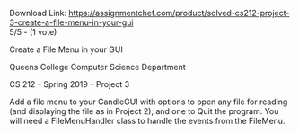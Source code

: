 Download Link: https://assignmentchef.com/product/solved-cs212-project-3-create-a-file-menu-in-your-gui
<br>
5/5 - (1 vote)

Create a File Menu in your GUI

Queens College Computer Science Department

CS 212 – Spring 2019 – Project 3

Add a file menu to your CandleGUI with options to open any file for reading (and displaying the file as in Project 2), and one to Quit the program. You will need a FileMenuHandler class to handle the events from the FileMenu.